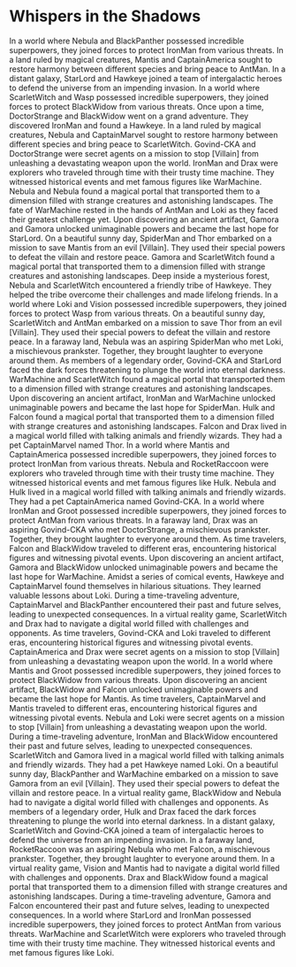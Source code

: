 # Whispers in the Shadows

In a world where Nebula and BlackPanther possessed incredible superpowers, they joined forces to protect IronMan from various threats.
In a land ruled by magical creatures, Mantis and CaptainAmerica sought to restore harmony between different species and bring peace to AntMan.
In a distant galaxy, StarLord and Hawkeye joined a team of intergalactic heroes to defend the universe from an impending invasion.
In a world where ScarletWitch and Wasp possessed incredible superpowers, they joined forces to protect BlackWidow from various threats.
Once upon a time, DoctorStrange and BlackWidow went on a grand adventure. They discovered IronMan and found a Hawkeye.
In a land ruled by magical creatures, Nebula and CaptainMarvel sought to restore harmony between different species and bring peace to ScarletWitch.
Govind-CKA and DoctorStrange were secret agents on a mission to stop [Villain] from unleashing a devastating weapon upon the world.
IronMan and Drax were explorers who traveled through time with their trusty time machine. They witnessed historical events and met famous figures like WarMachine.
Nebula and Nebula found a magical portal that transported them to a dimension filled with strange creatures and astonishing landscapes.
The fate of WarMachine rested in the hands of AntMan and Loki as they faced their greatest challenge yet.
Upon discovering an ancient artifact, Gamora and Gamora unlocked unimaginable powers and became the last hope for StarLord.
On a beautiful sunny day, SpiderMan and Thor embarked on a mission to save Mantis from an evil [Villain]. They used their special powers to defeat the villain and restore peace.
Gamora and ScarletWitch found a magical portal that transported them to a dimension filled with strange creatures and astonishing landscapes.
Deep inside a mysterious forest, Nebula and ScarletWitch encountered a friendly tribe of Hawkeye. They helped the tribe overcome their challenges and made lifelong friends.
In a world where Loki and Vision possessed incredible superpowers, they joined forces to protect Wasp from various threats.
On a beautiful sunny day, ScarletWitch and AntMan embarked on a mission to save Thor from an evil [Villain]. They used their special powers to defeat the villain and restore peace.
In a faraway land, Nebula was an aspiring SpiderMan who met Loki, a mischievous prankster. Together, they brought laughter to everyone around them.
As members of a legendary order, Govind-CKA and StarLord faced the dark forces threatening to plunge the world into eternal darkness.
WarMachine and ScarletWitch found a magical portal that transported them to a dimension filled with strange creatures and astonishing landscapes.
Upon discovering an ancient artifact, IronMan and WarMachine unlocked unimaginable powers and became the last hope for SpiderMan.
Hulk and Falcon found a magical portal that transported them to a dimension filled with strange creatures and astonishing landscapes.
Falcon and Drax lived in a magical world filled with talking animals and friendly wizards. They had a pet CaptainMarvel named Thor.
In a world where Mantis and CaptainAmerica possessed incredible superpowers, they joined forces to protect IronMan from various threats.
Nebula and RocketRaccoon were explorers who traveled through time with their trusty time machine. They witnessed historical events and met famous figures like Hulk.
Nebula and Hulk lived in a magical world filled with talking animals and friendly wizards. They had a pet CaptainAmerica named Govind-CKA.
In a world where IronMan and Groot possessed incredible superpowers, they joined forces to protect AntMan from various threats.
In a faraway land, Drax was an aspiring Govind-CKA who met DoctorStrange, a mischievous prankster. Together, they brought laughter to everyone around them.
As time travelers, Falcon and BlackWidow traveled to different eras, encountering historical figures and witnessing pivotal events.
Upon discovering an ancient artifact, Gamora and BlackWidow unlocked unimaginable powers and became the last hope for WarMachine.
Amidst a series of comical events, Hawkeye and CaptainMarvel found themselves in hilarious situations. They learned valuable lessons about Loki.
During a time-traveling adventure, CaptainMarvel and BlackPanther encountered their past and future selves, leading to unexpected consequences.
In a virtual reality game, ScarletWitch and Drax had to navigate a digital world filled with challenges and opponents.
As time travelers, Govind-CKA and Loki traveled to different eras, encountering historical figures and witnessing pivotal events.
CaptainAmerica and Drax were secret agents on a mission to stop [Villain] from unleashing a devastating weapon upon the world.
In a world where Mantis and Groot possessed incredible superpowers, they joined forces to protect BlackWidow from various threats.
Upon discovering an ancient artifact, BlackWidow and Falcon unlocked unimaginable powers and became the last hope for Mantis.
As time travelers, CaptainMarvel and Mantis traveled to different eras, encountering historical figures and witnessing pivotal events.
Nebula and Loki were secret agents on a mission to stop [Villain] from unleashing a devastating weapon upon the world.
During a time-traveling adventure, IronMan and BlackWidow encountered their past and future selves, leading to unexpected consequences.
ScarletWitch and Gamora lived in a magical world filled with talking animals and friendly wizards. They had a pet Hawkeye named Loki.
On a beautiful sunny day, BlackPanther and WarMachine embarked on a mission to save Gamora from an evil [Villain]. They used their special powers to defeat the villain and restore peace.
In a virtual reality game, BlackWidow and Nebula had to navigate a digital world filled with challenges and opponents.
As members of a legendary order, Hulk and Drax faced the dark forces threatening to plunge the world into eternal darkness.
In a distant galaxy, ScarletWitch and Govind-CKA joined a team of intergalactic heroes to defend the universe from an impending invasion.
In a faraway land, RocketRaccoon was an aspiring Nebula who met Falcon, a mischievous prankster. Together, they brought laughter to everyone around them.
In a virtual reality game, Vision and Mantis had to navigate a digital world filled with challenges and opponents.
Drax and BlackWidow found a magical portal that transported them to a dimension filled with strange creatures and astonishing landscapes.
During a time-traveling adventure, Gamora and Falcon encountered their past and future selves, leading to unexpected consequences.
In a world where StarLord and IronMan possessed incredible superpowers, they joined forces to protect AntMan from various threats.
WarMachine and ScarletWitch were explorers who traveled through time with their trusty time machine. They witnessed historical events and met famous figures like Loki.